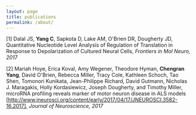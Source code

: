 ```yaml
---
layout: page
title: publications
permalink: /about/
---
```


  [1] Dalal JS, __Yang C__, Sapkota D, Lake AM, O'Brien DR, Dougherty JD, Quantitative Nucleotide Level Analysis of Regulation of Translation in Response to Depolarization of Cultured Neural Cells, _Frontiers in Mol Neuro, 2017_

  [2] Mariah Hoye, Erica Koval, Amy Wegener, Theodore Hyman, __Chengran Yang__, David O'Brien, Rebecca Miller, Tracy Cole, Kathleen Schoch, Tao Shen, Tomonori Kunikata, Jean-Philippe Richard, David Gutmann, Nicholas J. Maragakis, Holly Kordasiewicz, Joseph Dougherty, and Timothy Miller, microRNA profiling reveals marker of motor neuron disease in ALS models [http://www.jneurosci.org/content/early/2017/04/17/JNEUROSCI.3582-16.2017], _Journal of Neuroscience, 2017_
